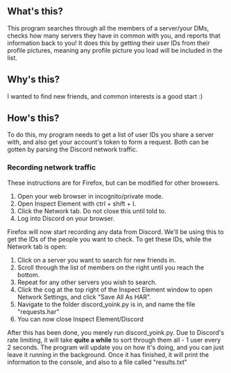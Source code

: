 ## What's this?
This program searches through all the members of a server/your DMs, checks how many servers they have in common with you, and reports that information back to you!
It does this by getting their user IDs from their profile pictures, meaning any profile picture you load will be included in the list.

## Why's this?
I wanted to find new friends, and common interests is a good start :)

## How's this?
To do this, my program needs to get a list of user IDs you share a server with, and also get your account's token to form a request.
Both can be gotten by parsing the Discord network traffic.

### Recording network traffic
These instructions are for Firefox, but can be modified for other browsers.
1. Open your web browser in incognito/private mode.
1. Open Inspect Element with ctrl + shift + I.
1. Click the Network tab. Do not close this until told to.
1. Log into Discord on your browser.

Firefox will now start recording any data from Discord. We'll be using this to get the IDs of the people you want to check.
To get these IDs, while the Network tab is open:
1. Click on a server you want to search for new friends in.
1. Scroll through the list of members on the right until you reach the bottom.
1. Repeat for any other servers you wish to search.
1. Click the cog at the top right of the Inspect Element window to open Network Settings, and click "Save All As HAR".
1. Navigate to the folder discord_yoink.py is in, and name the file "requests.har"
1. You can now close Inspect Element/Discord

After this has been done, you merely run discord_yoink.py. Due to Discord's rate limiting, it will take **quite a while** to sort through them all - 1 user every 2 seconds.
The program will update you on how it's doing, and you can just leave it running in the background.
Once it has finished, it will print the information to the console, and also to a file called "results.txt"
